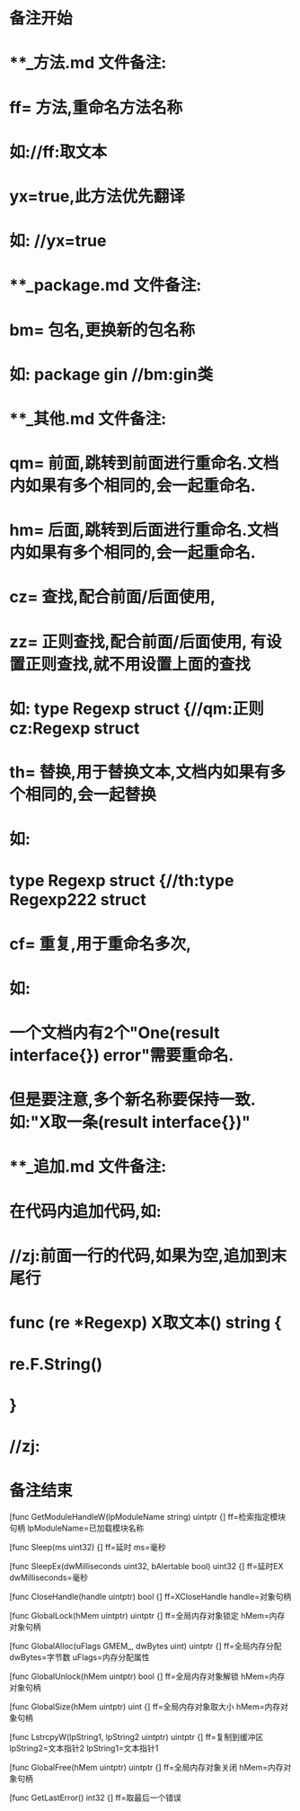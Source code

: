 # 备注开始
# **_方法.md 文件备注:
# ff= 方法,重命名方法名称
# 如://ff:取文本
#
# yx=true,此方法优先翻译
# 如: //yx=true

# **_package.md 文件备注:
# bm= 包名,更换新的包名称 
# 如: package gin //bm:gin类

# **_其他.md 文件备注:
# qm= 前面,跳转到前面进行重命名.文档内如果有多个相同的,会一起重命名.
# hm= 后面,跳转到后面进行重命名.文档内如果有多个相同的,会一起重命名.
# cz= 查找,配合前面/后面使用,
# zz= 正则查找,配合前面/后面使用, 有设置正则查找,就不用设置上面的查找
# 如: type Regexp struct {//qm:正则 cz:Regexp struct
#
# th= 替换,用于替换文本,文档内如果有多个相同的,会一起替换
# 如:
# type Regexp struct {//th:type Regexp222 struct
#
# cf= 重复,用于重命名多次,
# 如: 
# 一个文档内有2个"One(result interface{}) error"需要重命名.
# 但是要注意,多个新名称要保持一致. 如:"X取一条(result interface{})"

# **_追加.md 文件备注:
# 在代码内追加代码,如:
# //zj:前面一行的代码,如果为空,追加到末尾行
# func (re *Regexp) X取文本() string { 
# re.F.String()
# }
# //zj:
# 备注结束

[func GetModuleHandleW(lpModuleName string) uintptr {]
ff=检索指定模块句柄
lpModuleName=已加载模块名称

[func Sleep(ms uint32) {]
ff=延时
ms=毫秒

[func SleepEx(dwMilliseconds uint32, bAlertable bool) uint32 {]
ff=延时EX
dwMilliseconds=毫秒

[func CloseHandle(handle uintptr) bool {]
ff=XCloseHandle
handle=对象句柄

[func GlobalLock(hMem uintptr) uintptr {]
ff=全局内存对象锁定
hMem=内存对象句柄

[func GlobalAlloc(uFlags GMEM_, dwBytes uint) uintptr {]
ff=全局内存分配
dwBytes=字节数
uFlags=内存分配属性

[func GlobalUnlock(hMem uintptr) bool {]
ff=全局内存对象解锁
hMem=内存对象句柄

[func GlobalSize(hMem uintptr) uint {]
ff=全局内存对象取大小
hMem=内存对象句柄

[func LstrcpyW(lpString1, lpString2 uintptr) uintptr {]
ff=复制到缓冲区
lpString2=文本指针2
lpString1=文本指针1

[func GlobalFree(hMem uintptr) uintptr {]
ff=全局内存对象关闭
hMem=内存对象句柄

[func GetLastError() int32 {]
ff=取最后一个错误
